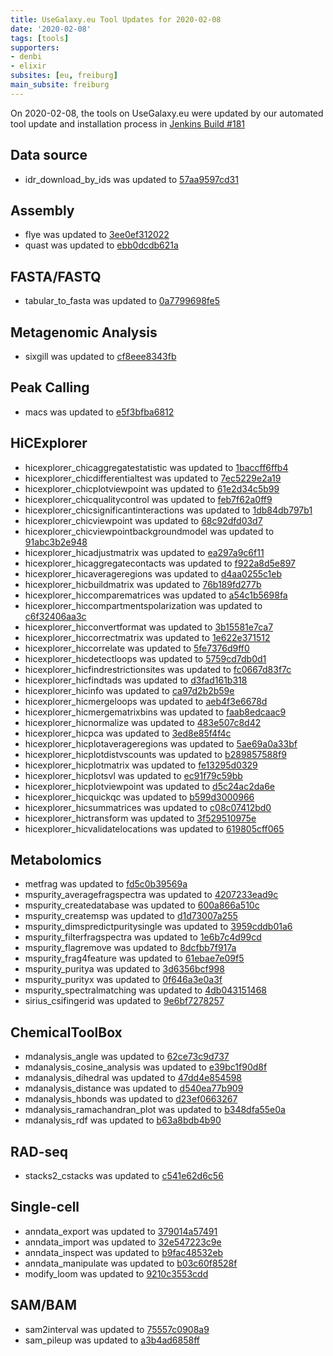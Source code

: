 ```yaml
---
title: UseGalaxy.eu Tool Updates for 2020-02-08
date: '2020-02-08'
tags: [tools]
supporters:
- denbi
- elixir
subsites: [eu, freiburg]
main_subsite: freiburg
---
```


On 2020-02-08, the tools on UseGalaxy.eu were updated by our automated tool update and installation process in [Jenkins Build #181](https://build.galaxyproject.eu/job/usegalaxy-eu/job/install-tools/#181/)


## Data source

 - idr_download_by_ids was updated to [57aa9597cd31](https://toolshed.g2.bx.psu.edu/view/iuc/idr_download_by_ids/57aa9597cd31)

## Assembly

- flye was updated to [3ee0ef312022](https://toolshed.g2.bx.psu.edu/view/bgruening/flye/3ee0ef312022)
- quast was updated to [ebb0dcdb621a](https://toolshed.g2.bx.psu.edu/view/iuc/quast/ebb0dcdb621a)

## FASTA/FASTQ

- tabular_to_fasta was updated to [0a7799698fe5](https://toolshed.g2.bx.psu.edu/view/devteam/tabular_to_fasta/0a7799698fe5)

## Metagenomic Analysis

- sixgill was updated to [cf8eee8343fb](https://toolshed.g2.bx.psu.edu/view/galaxyp/sixgill/cf8eee8343fb)

## Peak Calling

- macs was updated to [e5f3bfba6812](https://toolshed.g2.bx.psu.edu/view/devteam/macs/e5f3bfba6812)

## HiCExplorer

- hicexplorer_chicaggregatestatistic was updated to [1baccff6ffb4](https://toolshed.g2.bx.psu.edu/view/bgruening/hicexplorer_chicaggregatestatistic/1baccff6ffb4)
- hicexplorer_chicdifferentialtest was updated to [7ec5229e2a19](https://toolshed.g2.bx.psu.edu/view/bgruening/hicexplorer_chicdifferentialtest/7ec5229e2a19)
- hicexplorer_chicplotviewpoint was updated to [61e2d34c5b99](https://toolshed.g2.bx.psu.edu/view/bgruening/hicexplorer_chicplotviewpoint/61e2d34c5b99)
- hicexplorer_chicqualitycontrol was updated to [feb7f62a0ff9](https://toolshed.g2.bx.psu.edu/view/bgruening/hicexplorer_chicqualitycontrol/feb7f62a0ff9)
- hicexplorer_chicsignificantinteractions was updated to [1db84db797b1](https://toolshed.g2.bx.psu.edu/view/bgruening/hicexplorer_chicsignificantinteractions/1db84db797b1)
- hicexplorer_chicviewpoint was updated to [68c92dfd03d7](https://toolshed.g2.bx.psu.edu/view/bgruening/hicexplorer_chicviewpoint/68c92dfd03d7)
- hicexplorer_chicviewpointbackgroundmodel was updated to [91abc3b2e948](https://toolshed.g2.bx.psu.edu/view/bgruening/hicexplorer_chicviewpointbackgroundmodel/91abc3b2e948)
- hicexplorer_hicadjustmatrix was updated to [ea297a9c6f11](https://toolshed.g2.bx.psu.edu/view/bgruening/hicexplorer_hicadjustmatrix/ea297a9c6f11)
- hicexplorer_hicaggregatecontacts was updated to [f922a8d5e897](https://toolshed.g2.bx.psu.edu/view/bgruening/hicexplorer_hicaggregatecontacts/f922a8d5e897)
- hicexplorer_hicaverageregions was updated to [d4aa0255c1eb](https://toolshed.g2.bx.psu.edu/view/bgruening/hicexplorer_hicaverageregions/d4aa0255c1eb)
- hicexplorer_hicbuildmatrix was updated to [76b189fd277b](https://toolshed.g2.bx.psu.edu/view/bgruening/hicexplorer_hicbuildmatrix/76b189fd277b)
- hicexplorer_hiccomparematrices was updated to [a54c1b5698fa](https://toolshed.g2.bx.psu.edu/view/bgruening/hicexplorer_hiccomparematrices/a54c1b5698fa)
- hicexplorer_hiccompartmentspolarization was updated to [c6f32406aa3c](https://toolshed.g2.bx.psu.edu/view/bgruening/hicexplorer_hiccompartmentspolarization/c6f32406aa3c)
- hicexplorer_hicconvertformat was updated to [3b15581e7ca7](https://toolshed.g2.bx.psu.edu/view/bgruening/hicexplorer_hicconvertformat/3b15581e7ca7)
- hicexplorer_hiccorrectmatrix was updated to [1e622e371512](https://toolshed.g2.bx.psu.edu/view/bgruening/hicexplorer_hiccorrectmatrix/1e622e371512)
- hicexplorer_hiccorrelate was updated to [5fe7376d9ff0](https://toolshed.g2.bx.psu.edu/view/bgruening/hicexplorer_hiccorrelate/5fe7376d9ff0)
- hicexplorer_hicdetectloops was updated to [5759cd7db0d1](https://toolshed.g2.bx.psu.edu/view/bgruening/hicexplorer_hicdetectloops/5759cd7db0d1)
- hicexplorer_hicfindrestrictionsites was updated to [fc0667d83f7c](https://toolshed.g2.bx.psu.edu/view/bgruening/hicexplorer_hicfindrestrictionsites/fc0667d83f7c)
- hicexplorer_hicfindtads was updated to [d3fad161b318](https://toolshed.g2.bx.psu.edu/view/bgruening/hicexplorer_hicfindtads/d3fad161b318)
- hicexplorer_hicinfo was updated to [ca97d2b2b59e](https://toolshed.g2.bx.psu.edu/view/bgruening/hicexplorer_hicinfo/ca97d2b2b59e)
- hicexplorer_hicmergeloops was updated to [aeb4f3e6678d](https://toolshed.g2.bx.psu.edu/view/bgruening/hicexplorer_hicmergeloops/aeb4f3e6678d)
- hicexplorer_hicmergematrixbins was updated to [faab8edcaac9](https://toolshed.g2.bx.psu.edu/view/bgruening/hicexplorer_hicmergematrixbins/faab8edcaac9)
- hicexplorer_hicnormalize was updated to [483e507c8d42](https://toolshed.g2.bx.psu.edu/view/bgruening/hicexplorer_hicnormalize/483e507c8d42)
- hicexplorer_hicpca was updated to [3ed8e85f4f4c](https://toolshed.g2.bx.psu.edu/view/bgruening/hicexplorer_hicpca/3ed8e85f4f4c)
- hicexplorer_hicplotaverageregions was updated to [5ae69a0a33bf](https://toolshed.g2.bx.psu.edu/view/bgruening/hicexplorer_hicplotaverageregions/5ae69a0a33bf)
- hicexplorer_hicplotdistvscounts was updated to [b289857588f9](https://toolshed.g2.bx.psu.edu/view/bgruening/hicexplorer_hicplotdistvscounts/b289857588f9)
- hicexplorer_hicplotmatrix was updated to [fe13295d0329](https://toolshed.g2.bx.psu.edu/view/bgruening/hicexplorer_hicplotmatrix/fe13295d0329)
- hicexplorer_hicplotsvl was updated to [ec91f79c59bb](https://toolshed.g2.bx.psu.edu/view/bgruening/hicexplorer_hicplotsvl/ec91f79c59bb)
- hicexplorer_hicplotviewpoint was updated to [d5c24ac2da6e](https://toolshed.g2.bx.psu.edu/view/bgruening/hicexplorer_hicplotviewpoint/d5c24ac2da6e)
- hicexplorer_hicquickqc was updated to [b599d3000966](https://toolshed.g2.bx.psu.edu/view/bgruening/hicexplorer_hicquickqc/b599d3000966)
- hicexplorer_hicsummatrices was updated to [c08c07412bd0](https://toolshed.g2.bx.psu.edu/view/bgruening/hicexplorer_hicsummatrices/c08c07412bd0)
- hicexplorer_hictransform was updated to [3f529510975e](https://toolshed.g2.bx.psu.edu/view/bgruening/hicexplorer_hictransform/3f529510975e)
- hicexplorer_hicvalidatelocations was updated to [619805cff065](https://toolshed.g2.bx.psu.edu/view/bgruening/hicexplorer_hicvalidatelocations/619805cff065)

## Metabolomics

- metfrag was updated to [fd5c0b39569a](https://toolshed.g2.bx.psu.edu/view/computational-metabolomics/metfrag/fd5c0b39569a)
- mspurity_averagefragspectra was updated to [4207233ead9c](https://toolshed.g2.bx.psu.edu/view/computational-metabolomics/mspurity_averagefragspectra/4207233ead9c)
- mspurity_createdatabase was updated to [600a866a510c](https://toolshed.g2.bx.psu.edu/view/computational-metabolomics/mspurity_createdatabase/600a866a510c)
- mspurity_createmsp was updated to [d1d73007a255](https://toolshed.g2.bx.psu.edu/view/computational-metabolomics/mspurity_createmsp/d1d73007a255)
- mspurity_dimspredictpuritysingle was updated to [3959cddb01a6](https://toolshed.g2.bx.psu.edu/view/computational-metabolomics/mspurity_dimspredictpuritysingle/3959cddb01a6)
- mspurity_filterfragspectra was updated to [1e6b7c4d99cd](https://toolshed.g2.bx.psu.edu/view/computational-metabolomics/mspurity_filterfragspectra/1e6b7c4d99cd)
- mspurity_flagremove was updated to [8dcfbb7f917a](https://toolshed.g2.bx.psu.edu/view/computational-metabolomics/mspurity_flagremove/8dcfbb7f917a)
- mspurity_frag4feature was updated to [61ebae7e09f5](https://toolshed.g2.bx.psu.edu/view/computational-metabolomics/mspurity_frag4feature/61ebae7e09f5)
- mspurity_puritya was updated to [3d6356bcf998](https://toolshed.g2.bx.psu.edu/view/computational-metabolomics/mspurity_puritya/3d6356bcf998)
- mspurity_purityx was updated to [0f646a3e0a3f](https://toolshed.g2.bx.psu.edu/view/computational-metabolomics/mspurity_purityx/0f646a3e0a3f)
- mspurity_spectralmatching was updated to [4db043151468](https://toolshed.g2.bx.psu.edu/view/computational-metabolomics/mspurity_spectralmatching/4db043151468)
- sirius_csifingerid was updated to [9e6bf7278257](https://toolshed.g2.bx.psu.edu/view/computational-metabolomics/sirius_csifingerid/9e6bf7278257)

## ChemicalToolBox

- mdanalysis_angle was updated to [62ce73c9d737](https://toolshed.g2.bx.psu.edu/view/chemteam/mdanalysis_angle/62ce73c9d737)
- mdanalysis_cosine_analysis was updated to [e39bc1f90d8f](https://toolshed.g2.bx.psu.edu/view/chemteam/mdanalysis_cosine_analysis/e39bc1f90d8f)
- mdanalysis_dihedral was updated to [47dd4e854598](https://toolshed.g2.bx.psu.edu/view/chemteam/mdanalysis_dihedral/47dd4e854598)
- mdanalysis_distance was updated to [d540ea77b909](https://toolshed.g2.bx.psu.edu/view/chemteam/mdanalysis_distance/d540ea77b909)
- mdanalysis_hbonds was updated to [d23ef0663267](https://toolshed.g2.bx.psu.edu/view/chemteam/mdanalysis_hbonds/d23ef0663267)
- mdanalysis_ramachandran_plot was updated to [b348dfa55e0a](https://toolshed.g2.bx.psu.edu/view/chemteam/mdanalysis_ramachandran_plot/b348dfa55e0a)
- mdanalysis_rdf was updated to [b63a8bdb4b90](https://toolshed.g2.bx.psu.edu/view/chemteam/mdanalysis_rdf/b63a8bdb4b90)

## RAD-seq

- stacks2_cstacks was updated to [c541e62d6c56](https://toolshed.g2.bx.psu.edu/view/iuc/stacks2_cstacks/c541e62d6c56)

## Single-cell

- anndata_export was updated to [379014a57491](https://toolshed.g2.bx.psu.edu/view/iuc/anndata_export/379014a57491)
- anndata_import was updated to [32e547223c9e](https://toolshed.g2.bx.psu.edu/view/iuc/anndata_import/32e547223c9e)
- anndata_inspect was updated to [b9fac48532eb](https://toolshed.g2.bx.psu.edu/view/iuc/anndata_inspect/b9fac48532eb)
- anndata_manipulate was updated to [b03c60f8528f](https://toolshed.g2.bx.psu.edu/view/iuc/anndata_manipulate/b03c60f8528f)
- modify_loom was updated to [9210c3553cdd](https://toolshed.g2.bx.psu.edu/view/iuc/modify_loom/9210c3553cdd)

## SAM/BAM

- sam2interval was updated to [75557c0908a9](https://toolshed.g2.bx.psu.edu/view/devteam/sam2interval/75557c0908a9)
- sam_pileup was updated to [a3b4ad6858ff](https://toolshed.g2.bx.psu.edu/view/devteam/sam_pileup/a3b4ad6858ff)


